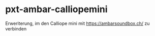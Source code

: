 # pxt-ambar-calliopemini
Erweriterung, im den Calliope mini mit https://ambarsoundbox.ch/ zu verbinden
